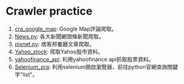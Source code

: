 # Crawler practice
1. [cra_google_map](cra_google_map.py): Google Map評論爬取。
2. [News.py](News.py): 各大新聞網頭條新聞爬取。
3. [pixnet.py](pixnet.py): 痞客邦餐廳文章爬取。
4. [Yahoo_stock](Yahoo_stock.py): 爬取Yahoo股市資料。
5. [yahoofinance_api](yahoofinance_api): 利用yahoofinance api抓取股票資料。
6. [Selenium_pra](Selenium_pra.py): 利用selenium開啟瀏覽器，前往python官網查詢關鍵字"list"。

